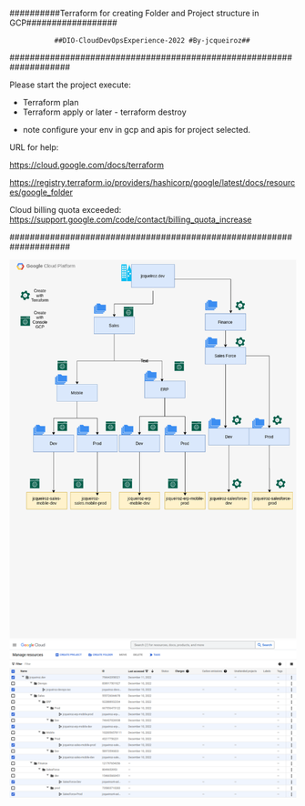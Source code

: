 ##########Terraform for creating Folder and Project structure in GCP##################
 
               ##DIO-CloudDevOpsExperience-2022 #By-jcqueiroz##
####################################################################

Please start the project execute:
- Terraform plan
- Terraform apply
or later - terraform destroy
* note configure your env in gcp and apis for project selected.

URL for help:

https://cloud.google.com/docs/terraform

https://registry.terraform.io/providers/hashicorp/google/latest/docs/resources/google_folder

Cloud billing quota exceeded: https://support.google.com/code/contact/billing_quota_increase

####################################################################

<p align="center">
  <img src="/IMG/diagram queiroz-dev folders-project gcp.png" width="800" title="Diagram structure folders and projects in GCP">
  <img src="/IMG/Manage resources create-gcp.png" width="800" alt="Manage resources create-gcp">
</p>  